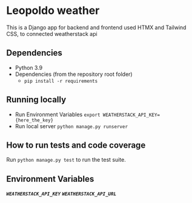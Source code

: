 # Leopoldo weather

This is a Django app for backend and frontend used HTMX and Tailwind CSS, to connected weatherstack api

## Dependencies

- Python 3.9
- Dependencies (from the repository root folder)
  - `pip install -r requirements`

## Running locally

- Run Environment Variables  `export WEATHERSTACK_API_KEY={here_the_key}`
- Run local server `python manage.py runserver`

## How to run tests and code coverage

Run `python manage.py test` to run the test suite.

## Environment Variables

***`WEATHERSTACK_API_KEY`***
***`WEATHERSTACK_API_URL`***
